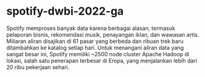 # spotify-dwbi-2022-ga
Spotify memproses banyak data karena berbagai alasan, termasuk pelaporan bisnis, rekomendasi musik, penayangan iklan, dan wawasan artis. Miliaran aliran disajikan di 61 pasar yang berbeda dan ribuan trek baru ditambahkan ke katalog setiap hari. Untuk menangani aliran data yang sangat besar ini, Spotify memiliki ~2500 node cluster Apache Hadoop di lokasi, salah satu penerapan terbesar di Eropa, yang menjalankan lebih dari 20 ribu pekerjaan sehari.
